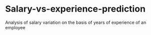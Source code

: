 # Salary-vs-experience-prediction
Analysis of salary variation on the basis of years of experience of an employee
